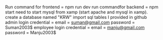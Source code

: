 Run command for frontend = npm run dev
run commandfor backend = npm start
need to start mysql from xamp (start apache and mysql in xamp).
create a database named "KRW"
import sql tables I provided in github
admin login credential = email = suman@gmail.com
                         password = Suman2003$
employee login credential = email = manju@gmail.com
                           password = Manju2003$
